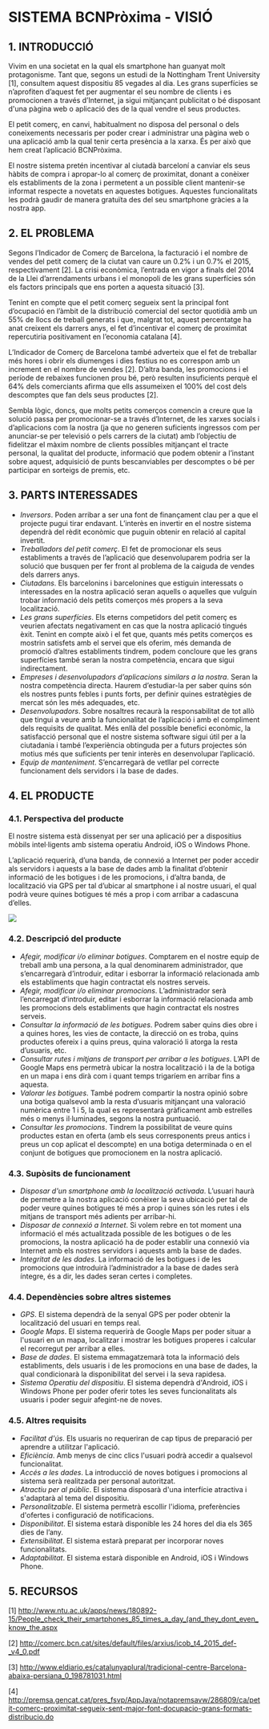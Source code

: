 # SISTEMA BCNPròxima - VISIÓ #


## 1. INTRODUCCIÓ ##

Vivim en una societat en la qual els smartphone han guanyat molt protagonisme. Tant que, segons un estudi de la Nottingham Trent University [1], consultem aquest dispositiu 85 vegades al dia. Les grans superfícies se n’aprofiten d’aquest fet per augmentar el seu nombre de clients i es promocionen a través d’Internet, ja sigui mitjançant publicitat o bé disposant d'una pàgina web o aplicació des de la qual vendre el seus productes.

El petit comerç, en canvi, habitualment no disposa del personal o dels coneixements necessaris per poder crear i administrar una pàgina web o una aplicació amb la qual tenir certa presència a la xarxa. És per això que hem creat l’aplicació BCNPròxima.

El nostre sistema pretén incentivar al ciutadà barceloní a canviar els seus hàbits de compra i apropar-lo al comerç de proximitat, donant a conèixer els establiments de la zona i permetent a un possible client mantenir-se informat respecte a novetats en aquestes botigues. Aquestes funcionalitats les podrà gaudir de manera gratuïta des del seu smartphone gràcies a la nostra app.

## 2. EL PROBLEMA ##

Segons l’Indicador de Comerç de Barcelona, la facturació i el nombre de vendes del petit comerç de la ciutat van caure un 0.2% i un 0.7% el 2015, respectivament [2]. La crisi econòmica, l’entrada en vigor a finals del 2014 de la Llei d’arrendaments urbans i el monopoli de les grans superfícies són els factors principals que ens porten a aquesta situació [3].

Tenint en compte que el petit comerç segueix sent la principal font d’ocupació en l’àmbit de la distribució comercial del sector quotidià amb un 55% de llocs de treball generats i que, malgrat tot, aquest percentatge ha anat creixent els darrers anys, el fet d’incentivar el comerç de proximitat repercutiria positivament en l’economia catalana [4].

L’Indicador de Comerç de Barcelona també adverteix que el fet de treballar més hores i obrir els diumenges i dies festius no es correspon amb un increment en el nombre de vendes [2]. D’altra banda, les promocions i el període de rebaixes funcionen prou bé, però resulten insuficients perquè el 64% dels comerciants afirma que ells assumeixen el 100% del cost dels descomptes que fan dels seus productes [2].

Sembla lògic, doncs, que molts petits comerços comencin a creure que la solució passa per promocionar-se  a través d’Internet, de les xarxes socials i d’aplicacions com la nostra (ja que no generen suficients ingressos com per anunciar-se per televisió o pels carrers de la ciutat) amb l’objectiu de fidelitzar el màxim nombre de clients possibles mitjançant el tracte personal, la qualitat del producte, informació que podem obtenir a l’instant sobre aquest, adquisició de punts bescanviables per descomptes o bé per participar en sorteigs de premis, etc.

## 3. PARTS INTERESSADES ##

- *Inversors*. Poden arribar a ser una font de finançament clau per a que el projecte pugui tirar endavant. L’interès en invertir en el nostre sistema dependrà del rèdit econòmic que puguin obtenir en relació al capital invertit.
- *Treballadors del petit comerç*. El fet de promocionar els seus establiments a través de l’aplicació que desenvoluparem podria ser la solució que busquen per fer front al problema de la caiguda de vendes dels darrers anys.
- *Ciutadans*. Els barcelonins i barcelonines que estiguin interessats o interessades en la nostra aplicació seran aquells o aquelles que vulguin trobar informació dels petits comerços més propers a la seva localització.
- *Les grans superfícies*. Els eterns competidors del petit comerç es veurien afectats negativament en cas que la nostra aplicació tingués èxit. Tenint en compte això i el fet que, quants més petits comerços es mostrin satisfets amb el servei que els oferim, més demanda de promoció d’altres establiments tindrem, podem concloure que les grans superfícies també seran la nostra competència, encara que sigui indirectament.
- *Empreses i desenvolupadors d’aplicacions similars a la nostra*. Seran la nostra competència directa. Haurem d’estudiar-la per saber quins són els nostres punts febles i punts forts, per definir quines estratègies de mercat són les més adequades, etc.
- *Desenvolupadors*. Sobre nosaltres recaurà la responsabilitat de tot allò que tingui a veure amb la funcionalitat de l’aplicació i amb el compliment dels requisits de qualitat. Més enllà del possible benefici econòmic, la satisfacció personal que el nostre sistema software sigui útil per a la ciutadania i també l’experiència obtinguda per a futurs projectes són motius més que suficients per tenir interès en desenvolupar l’aplicació.
- *Equip de manteniment*. S’encarregarà de vetllar pel correcte funcionament dels servidors i la base de dades.

## 4. EL PRODUCTE ##

### 4.1. Perspectiva del producte ###

El nostre sistema està dissenyat per ser una aplicació per a dispositius mòbils intel·ligents amb sistema operatiu Android, iOS o Windows Phone.

L’aplicació requerirà, d’una banda, de connexió a Internet per poder accedir als servidors i aquests a la base de dades amb la finalitat d’obtenir informació de les botigues i de les promocions, i d’altra banda, de localització via GPS per tal d’ubicar al smartphone i al nostre usuari, el qual podrà veure quines botigues té més a prop i com arribar a cadascuna d’elles.

![](http://i.imgur.com/ntcOurI.jpg)

### 4.2. Descripció del producte ###

- *Afegir, modificar i/o eliminar botigues*. Comptarem en el nostre equip de treball amb una persona, a la qual denominarem administrador, que s’encarregarà d’introduir, editar i esborrar la informació relacionada amb els establiments que hagin contractat els nostres serveis.
- *Afegir, modificar i/o eliminar promocions*. L’administrador serà l’encarregat d’introduir, editar i esborrar la informació relacionada amb les promocions dels establiments que hagin contractat els nostres serveis.
- *Consultar la informació de les botigues*. Podrem saber quins dies obre i a quines hores, les vies de contacte, la direcció on es troba, quins productes ofereix i a quins preus, quina valoració li atorga la resta d’usuaris, etc.
- *Consultar rutes i mitjans de transport per arribar a les botigues*. L’API de Google Maps ens permetrà ubicar la nostra localització i la de la botiga en un mapa i ens dirà com i quant temps trigaríem en arribar fins a aquesta.
- *Valorar les botigues*. També podrem compartir la nostra opinió sobre una botiga qualsevol amb la resta d’usuaris mitjançant una valoració numèrica entre 1 i 5, la qual es representarà gràficament amb estrelles més o menys il·luminades, segons la nostra puntuació.
- *Consultar les promocions*. Tindrem la possibilitat de veure quins productes estan en oferta (amb els seus corresponents preus antics i preus un cop aplicat el descompte) en una botiga determinada o en el conjunt de botigues que promocionem en la nostra aplicació.
 
### 4.3. Supòsits de funcionament ###

- *Disposar d'un smartphone amb la localització activada*. L’usuari haurà de permetre a la nostra aplicació conèixer la seva ubicació per tal de poder veure quines botigues té més a prop i quines són les rutes i els mitjans de transport més adients per arribar-hi.
- *Disposar de connexió a Internet*. Si volem rebre en tot moment una informació el més actualitzada possible de les botigues o de les promocions, la nostra aplicació ha de poder establir una connexió via Internet amb els nostres servidors i aquests amb la base de dades.
- *Integritat de les dades*. La informació de les botigues i de les promocions que introduirà l’administrador a la base de dades serà íntegre, és a dir, les dades seran certes i completes.
 
### 4.4. Dependències sobre altres sistemes ###

- *GPS*. El sistema dependrà de la senyal GPS per poder obtenir la localització del usuari en temps real.
- *Google Maps*. El sistema requerirà de Google Maps per poder situar a l'usuari en un mapa, localitzar i mostrar les botigues properes i calcular el recorregut per arribar a elles.
- *Base de dades*. El sistema emmagatzemarà tota la informació dels establiments, dels usuaris i de les promocions en una base de dades, la qual condicionarà la disponibilitat del servei i la seva rapidesa.
- *Sistema Operatiu del dispositiu*. El sistema dependrà d'Android, iOS i Windows Phone per poder oferir totes les seves funcionalitats als usuaris i poder seguir afegint-ne de noves.
  
### 4.5. Altres requisits ###

- *Facilitat d'ús*. Els usuaris no requeriran de cap tipus de preparació per aprendre a utilitzar l'aplicació.
- *Eficiència*. Amb menys de cinc clics l'usuari podrà accedir a qualsevol funcionalitat.
- *Accés a les dades*. La introducció de noves botigues i promocions al sistema serà realitzada per personal autoritzat.
- *Atractiu per al públic*. El sistema disposarà d'una interfície atractiva i s'adaptarà al tema del dispositiu.
- *Personalitzable*. El sistema permetrà escollir l'idioma, preferències d'ofertes i configuració de notificacions.
- *Disponibilitat*. El sistema estarà disponible les 24 hores del dia els 365 dies de l’any.
- *Extensibilitat*. El sistema estarà preparat per incorporar noves funcionalitats.
- *Adaptabilitat*. El sistema estarà disponible en Android, iOS i Windows Phone.

## 5. RECURSOS ##

[1] http://www.ntu.ac.uk/apps/news/180892-15/People_check_their_smartphones_85_times_a_day_(and_they_dont_even_know_the.aspx

[2] http://comerc.bcn.cat/sites/default/files/arxius/icob_t4_2015_def-_v4_0.pdf

[3] http://www.eldiario.es/catalunyaplural/tradicional-centre-Barcelona-abaixa-persiana_0_198781031.html

[4] http://premsa.gencat.cat/pres_fsvp/AppJava/notapremsavw/286809/ca/petit-comerc-proximitat-segueix-sent-major-font-docupacio-grans-formats-distribucio.do
